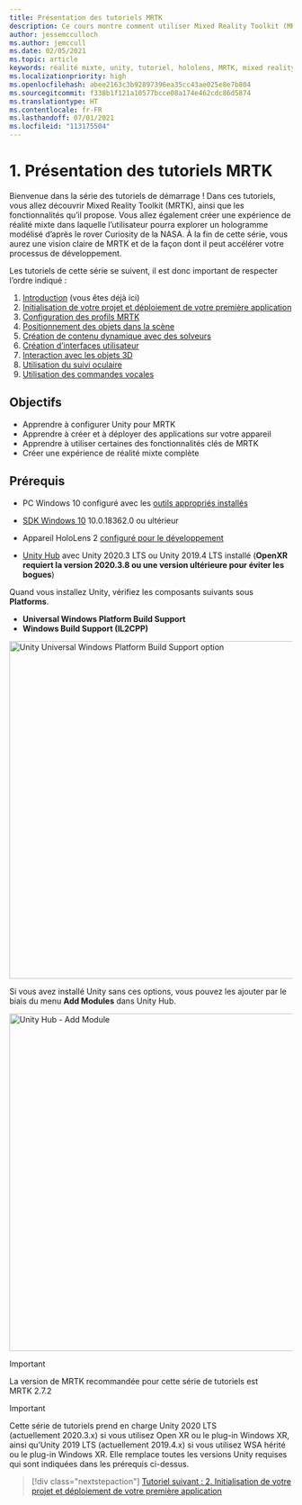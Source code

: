 ```yaml
---
title: Présentation des tutoriels MRTK
description: Ce cours montre comment utiliser Mixed Reality Toolkit (MRTK) pour créer une application de réalité mixte à partir de rien.
author: jessemcculloch
ms.author: jemccull
ms.date: 02/05/2021
ms.topic: article
keywords: réalité mixte, unity, tutoriel, hololens, MRTK, mixed reality toolkit, solveurs, suivi oculaire, commandes vocales
ms.localizationpriority: high
ms.openlocfilehash: abee2163c3b92897396ea35cc43ae025e8e7b804
ms.sourcegitcommit: f338b1f121a10577bcce08a174e462cdc86d5874
ms.translationtype: HT
ms.contentlocale: fr-FR
ms.lasthandoff: 07/01/2021
ms.locfileid: "113175504"
---
```

# <a name="1-introduction-to-the-mrtk-tutorials"></a>1. Présentation des tutoriels MRTK

Bienvenue dans la série des tutoriels de démarrage ! Dans ces tutoriels, vous allez découvrir Mixed Reality Toolkit (MRTK), ainsi que les fonctionnalités qu’il propose. Vous allez également créer une expérience de réalité mixte dans laquelle l’utilisateur pourra explorer un hologramme modélisé d’après le rover Curiosity de la NASA. À la fin de cette série, vous aurez une vision claire de MRTK et de la façon dont il peut accélérer votre processus de développement.

Les tutoriels de cette série se suivent, il est donc important de respecter l’ordre indiqué :

1. [Introduction](mr-learning-base-01.md) (vous êtes déjà ici)
2. [Initialisation de votre projet et déploiement de votre première application](mr-learning-base-02.md)
3. [Configuration des profils MRTK](mr-learning-base-03.md)
4. [Positionnement des objets dans la scène](mr-learning-base-04.md)
5. [Création de contenu dynamique avec des solveurs](mr-learning-base-05.md)
6. [Création d’interfaces utilisateur](mr-learning-base-06.md)
7. [Interaction avec les objets 3D](mr-learning-base-07.md)
8. [Utilisation du suivi oculaire](mr-learning-base-08.md)
9. [Utilisation des commandes vocales](mr-learning-base-09.md)

## <a name="objectives"></a>Objectifs

* Apprendre à configurer Unity pour MRTK
* Apprendre à créer et à déployer des applications sur votre appareil
* Apprendre à utiliser certaines des fonctionnalités clés de MRTK
* Créer une expérience de réalité mixte complète

## <a name="prerequisites"></a>Prérequis

* PC Windows 10 configuré avec les [outils appropriés installés](../../install-the-tools.md)
* [SDK Windows 10](https://developer.microsoft.com/windows/downloads/windows-10-sdk/) 10.0.18362.0 ou ultérieur
* Appareil HoloLens 2 [configuré pour le développement](../../platform-capabilities-and-apis/using-visual-studio.md#enabling-developer-mode)

* <a href="https://docs.unity3d.com/Manual/GettingStartedInstallingHub.html" target="_blank">Unity Hub</a> avec Unity 2020.3 LTS ou Unity 2019.4 LTS installé (**OpenXR requiert la version 2020.3.8 ou une version ultérieure pour éviter les bogues**)

Quand vous installez Unity, vérifiez les composants suivants sous **Platforms**.

* **Universal Windows Platform Build Support**
* **Windows Build Support (IL2CPP)**

<img src="../../../develop/images/Unity_Install_Option_UWP.png" alt="Unity Universal Windows Platform Build Support option" width="600px">

Si vous avez installé Unity sans ces options, vous pouvez les ajouter par le biais du menu **Add Modules** dans Unity Hub.

<img src="../../../develop/images/Unity_Install_Option_UWP2.png" alt="Unity Hub - Add Module" width="600px">

> [!Important]
> La version de MRTK recommandée pour cette série de tutoriels est MRTK 2.7.2

> [!Important]
> Cette série de tutoriels prend en charge Unity 2020 LTS (actuellement 2020.3.x) si vous utilisez Open XR ou le plug-in Windows XR, ainsi qu’Unity 2019 LTS (actuellement 2019.4.x) si vous utilisez WSA hérité ou le plug-in Windows XR. Elle remplace toutes les versions Unity requises qui sont indiquées dans les prérequis ci-dessus.

> [!div class="nextstepaction"]
> [Tutoriel suivant : 2. Initialisation de votre projet et déploiement de votre première application](mr-learning-base-02.md)
